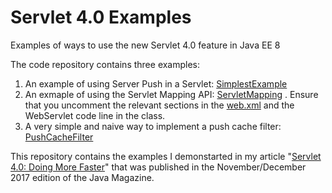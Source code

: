 # Servlet 4.0 Examples
Examples of ways to use the new Servlet 4.0 feature in Java EE 8

The code repository contains three examples:

1. An example of using Server Push in a Servlet: [SimplestExample](https://github.com/readlearncode/Servlet-4.0-Sampler/blob/master/src/main/java/com/readlearncode/servlet4/pushbuilder/SimplestExample.java)
2. An exmaple of using the Servlet Mapping API: [ServletMapping](https://github.com/readlearncode/Servlet-4.0-Sampler/blob/master/src/main/java/com/readlearncode/servlet4/mapping/ServletMapping.java) . Ensure that you uncomment the relevant sections in the [web.xml](https://github.com/readlearncode/Servlet-4.0-Sampler/blob/master/src/main/webapp/WEB-INF/web.xml) and the WebServlet code line in the class.
3. A very simple and naive way to implement a push cache filter: [PushCacheFilter](https://github.com/readlearncode/Servlet-4.0-Sampler/blob/master/src/main/java/com/readlearncode/servlet4/pushbuilder/PushCacheFilter.java)

This repository contains the examples I demonstarted in my article "[Servlet 4.0: Doing More Faster](http://www.javamagazine.mozaicreader.com/NovDec2017/facebook#&pageSet=13&page=0)" that was published in the November/December 2017 edition of the Java Magazine.
